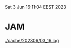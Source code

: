 Sat  3 Jun 16:11:04 EEST 2023
# JAM
<a href='./cache/202306/03_16.log'>./cache/202306/03_16.log</a>
